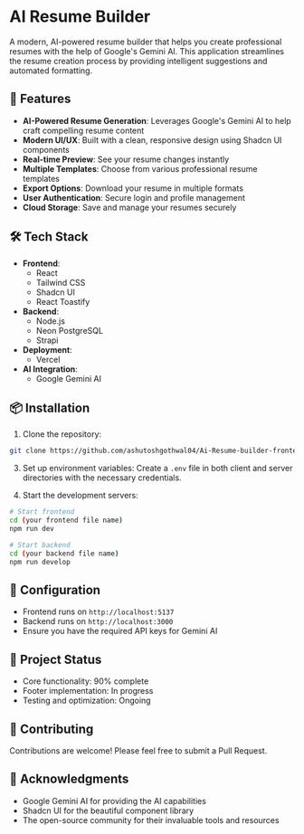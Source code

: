 # AI Resume Builder

A modern, AI-powered resume builder that helps you create professional resumes with the help of Google's Gemini AI. This application streamlines the resume creation process by providing intelligent suggestions and automated formatting.

## 🚀 Features

- **AI-Powered Resume Generation**: Leverages Google's Gemini AI to help craft compelling resume content
- **Modern UI/UX**: Built with a clean, responsive design using Shadcn UI components
- **Real-time Preview**: See your resume changes instantly
- **Multiple Templates**: Choose from various professional resume templates
- **Export Options**: Download your resume in multiple formats
- **User Authentication**: Secure login and profile management
- **Cloud Storage**: Save and manage your resumes securely

## 🛠️ Tech Stack

- **Frontend**: 
  - React
  - Tailwind CSS
  - Shadcn UI
  - React Toastify
- **Backend**:
  - Node.js
  - Neon PostgreSQL
  - Strapi
- **Deployment**:
  - Vercel
- **AI Integration**:
  - Google Gemini AI

## 📦 Installation

1. Clone the repository:
```bash
git clone https://github.com/ashutoshgothwal04/Ai-Resume-builder-frontend.git
```


3. Set up environment variables:
Create a `.env` file in both client and server directories with the necessary credentials.

4. Start the development servers:
```bash
# Start frontend
cd (your frontend file name)
npm run dev

# Start backend
cd (your backend file name)
npm run develop
```

## 🔧 Configuration

- Frontend runs on `http://localhost:5137`
- Backend runs on `http://localhost:3000`
- Ensure you have the required API keys for Gemini AI

## 🚧 Project Status

- Core functionality: 90% complete
- Footer implementation: In progress
- Testing and optimization: Ongoing

## 🤝 Contributing

Contributions are welcome! Please feel free to submit a Pull Request.


## 🙏 Acknowledgments

- Google Gemini AI for providing the AI capabilities
- Shadcn UI for the beautiful component library
- The open-source community for their invaluable tools and resources
